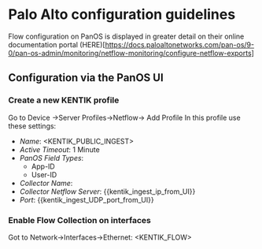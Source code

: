 # Palo Alto configuration guidelines
Flow configuration on PanOS is displayed in greater detail on their online documentation portal (HERE)[https://docs.paloaltonetworks.com/pan-os/9-0/pan-os-admin/monitoring/netflow-monitoring/configure-netflow-exports]

## Configuration via the PanOS UI
### Create a new KENTIK profile
Go to Device &rarr;Server Profiles&rarr;Netflow&rarr; Add Profile
In this profile use these settings:
* *Name*: <KENTIK_PUBLIC_INGEST>
* *Active Timeout*: 1 Minute
* *PanOS Field Types*:
  * App-ID
  * User-ID
* *Collector Name*: <KENTIK>
* *Collector Netflow Server*: {{kentik_ingest_ip_from_UI}}
* *Port*: {{kentik_ingest_UDP_port_from_UI}}

### Enable Flow Collection on interfaces
Got to Network&rarr;Interfaces&rarr;Ethernet: <KENTIK_FLOW>

